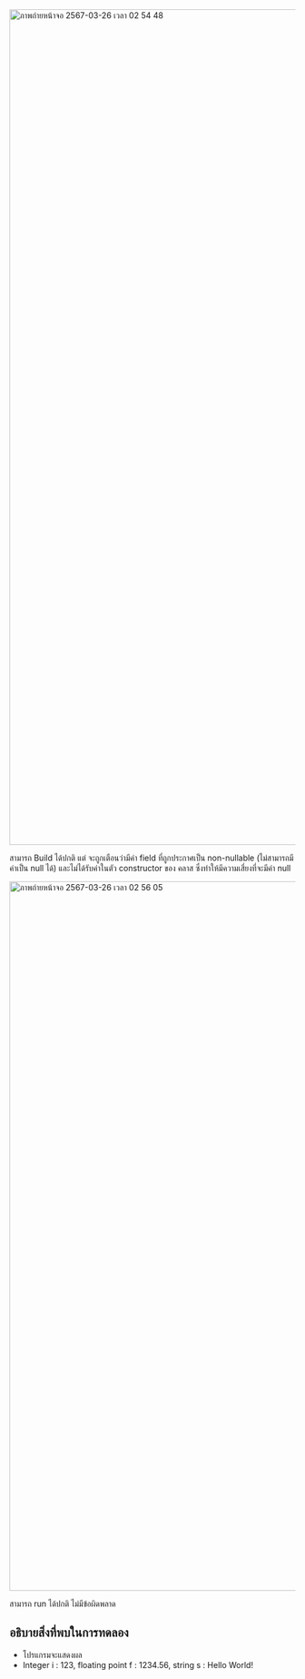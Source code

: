 <img width="1470" alt="ภาพถ่ายหน้าจอ 2567-03-26 เวลา 02 54 48" src="https://github.com/omelaweng/03376836-OOP-2566-Lab-06/assets/144561325/955175a8-3547-4a97-aaad-812515db1ac3">

สามารถ Build ได้ปกติ แต่ จะถูกเตือนว่ามีค่า field ที่ถูกประกาศเป็น non-nullable (ไม่สามารถมีค่าเป็น null ได้) และไม่ได้รับค่าในตัว constructor ของ
คลาส ซึ่งทำให้มีความเสี่ยงที่จะมีค่า null

<img width="1248" alt="ภาพถ่ายหน้าจอ 2567-03-26 เวลา 02 56 05" src="https://github.com/omelaweng/03376836-OOP-2566-Lab-06/assets/144561325/b5afbc02-20fc-4b74-9fc8-4fb7390d0d7e">

สามารถ run ได้ปกติ ไม่มีข้อผิดพลาด

## อธิบายสิ่งที่พบในการทดลอง

- โปรแกรมจะแสดงผล
-  Integer i : 123, floating point f : 1234.56, string s  : Hello World!
